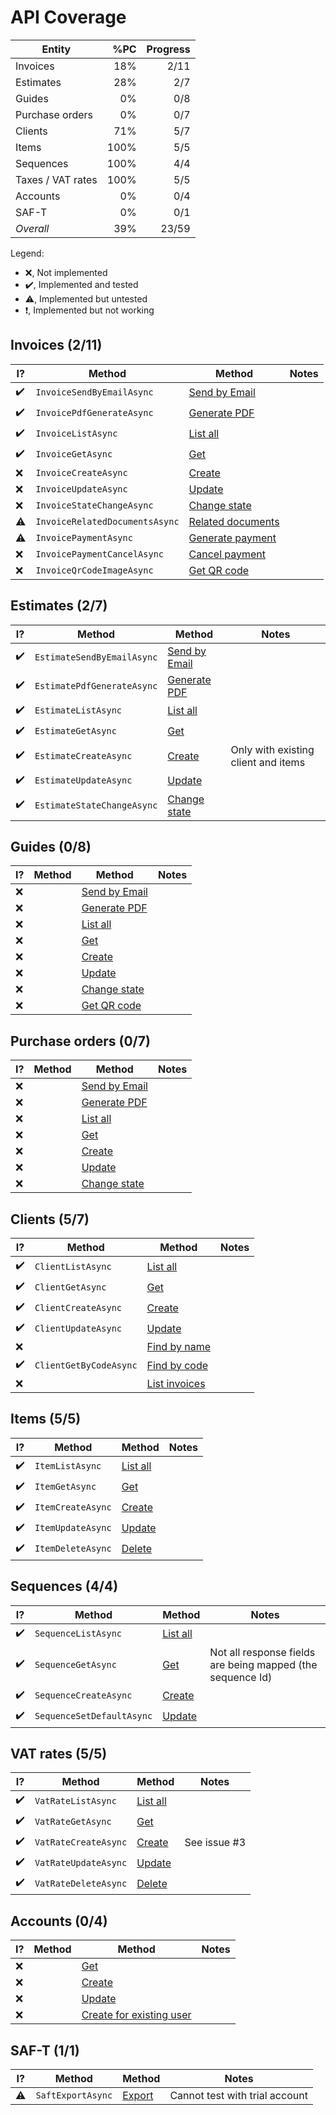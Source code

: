 ﻿API Coverage
===============================================================================

| Entity            | %PC  | Progress |
|-------------------|-----:|---------:|
| Invoices          |  18% | 2/11     |
| Estimates         |  28% | 2/7      |
| Guides            |   0% | 0/8      |
| Purchase orders   |   0% | 0/7      |
| Clients           |  71% | 5/7      |
| Items             | 100% | 5/5      |
| Sequences         | 100% | 4/4      |
| Taxes / VAT rates | 100% | 5/5      |
| Accounts          |   0% | 0/4      |
| SAF-T             |   0% | 0/1      |
| *Overall*         |  39% | 23/59    |


Legend:
* ❌, Not implemented
* ✔️, Implemented and tested
* ⚠️, Implemented but untested
* ❗, Implemented but not working


Invoices (2/11)
-------------------------------------------------------------------------------

| I? | Method            | Method                                      | Notes |
|----|-------------------|---------------------------------------------|-------|
| ✔️ | `InvoiceSendByEmailAsync`      | [Send by Email](https://www.invoicexpress.com/api-v2/invoices/send-by-email) |
| ✔️ | `InvoicePdfGenerateAsync`      | [Generate PDF](https://www.invoicexpress.com/api-v2/invoices/generate-pdf) |
| ✔️ | `InvoiceListAsync`             | [List all](https://www.invoicexpress.com/api-v2/invoices/list-all) |
| ✔️ | `InvoiceGetAsync`              | [Get](https://www.invoicexpress.com/api-v2/invoices/get) |
| ❌ | `InvoiceCreateAsync`           | [Create](https://www.invoicexpress.com/api-v2/invoices/create) |
| ❌ | `InvoiceUpdateAsync`           | [Update](https://www.invoicexpress.com/api-v2/invoices/update) |
| ❌ | `InvoiceStateChangeAsync`      | [Change state](https://www.invoicexpress.com/api-v2/invoices/change-state) |
| ⚠️ | `InvoiceRelatedDocumentsAsync` | [Related documents](https://www.invoicexpress.com/api-v2/invoices/related-documents) |
| ⚠️ | `InvoicePaymentAsync`          | [Generate payment](https://www.invoicexpress.com/api-v2/invoices/generate-payment) |
| ❌ | `InvoicePaymentCancelAsync`    | [Cancel payment](https://www.invoicexpress.com/api-v2/invoices/cancel-payment) |
| ❌ | `InvoiceQrCodeImageAsync`      | [Get QR code](https://www.invoicexpress.com/api-v2/invoices/get-qrcode) |


Estimates (2/7)
-------------------------------------------------------------------------------

| I? | Method            | Method                                      | Notes |
|----|-------------------|---------------------------------------------|-------|
| ✔️ | `EstimateSendByEmailAsync` | [Send by Email](https://www.invoicexpress.com/api-v2/estimates/send-by-email-1) |
| ✔️ | `EstimatePdfGenerateAsync` | [Generate PDF](https://www.invoicexpress.com/api-v2/estimates/generate-pdf-1) |
| ✔️ | `EstimateListAsync`        | [List all](https://www.invoicexpress.com/api-v2/estimates/list-all-1) |
| ✔️ | `EstimateGetAsync`         | [Get](https://www.invoicexpress.com/api-v2/estimates/get-1) |
| ✔️ | `EstimateCreateAsync`      | [Create](https://www.invoicexpress.com/api-v2/estimates/create-1) | Only with existing client and items
| ✔️ | `EstimateUpdateAsync`      | [Update](https://www.invoicexpress.com/api-v2/estimates/update-1) |
| ✔️ | `EstimateStateChangeAsync` | [Change state](https://www.invoicexpress.com/api-v2/estimates/change-state-1) |


Guides (0/8)
-------------------------------------------------------------------------------

| I? | Method            | Method                                      | Notes |
|----|-------------------|---------------------------------------------|-------|
| ❌ | | [Send by Email](https://www.invoicexpress.com/api-v2/guides/send-by-email-2) |
| ❌ | | [Generate PDF](https://www.invoicexpress.com/api-v2/guides/generate-pdf-2) |
| ❌ | | [List all](https://www.invoicexpress.com/api-v2/guides/list-all-2) |
| ❌ | | [Get](https://www.invoicexpress.com/api-v2/guides/get-2) |
| ❌ | | [Create](https://www.invoicexpress.com/api-v2/guides/create-2) |
| ❌ | | [Update](https://www.invoicexpress.com/api-v2/guides/update-2) |
| ❌ | | [Change state](https://www.invoicexpress.com/api-v2/guides/change-state-2) |
| ❌ | | [Get QR code](https://www.invoicexpress.com/api-v2/guides/get-qrcode-2) |


Purchase orders (0/7)
-------------------------------------------------------------------------------

| I? | Method            | Method                                      | Notes |
|----|-------------------|---------------------------------------------|-------|
| ❌ | | [Send by Email](https://www.invoicexpress.com/api-v2/purchase-orders/send-by-email-3) |
| ❌ | | [Generate PDF](https://www.invoicexpress.com/api-v2/purchase-orders/generate-pdf-3) |
| ❌ | | [List all](https://www.invoicexpress.com/api-v2/purchase-orders/list-all-3) |
| ❌ | | [Get](https://www.invoicexpress.com/api-v2/purchase-orders/get-3) |
| ❌ | | [Create](https://www.invoicexpress.com/api-v2/purchase-orders/create-3) |
| ❌ | | [Update](https://www.invoicexpress.com/api-v2/purchase-orders/update-3) |
| ❌ | | [Change state](https://www.invoicexpress.com/api-v2/purchase-orders/change-state-3) |


Clients (5/7)
-------------------------------------------------------------------------------

| I? | Method                | Method                                  | Notes |
|----|-----------------------|-----------------------------------------|-------|
| ✔️ | `ClientListAsync`      | [List all](https://www.invoicexpress.com/api-v2/clients/list-all-4) |
| ✔️ | `ClientGetAsync`       | [Get](https://www.invoicexpress.com/api-v2/clients/get-4) |
| ✔️ | `ClientCreateAsync`    | [Create](https://www.invoicexpress.com/api-v2/clients/create-4) |
| ✔️ | `ClientUpdateAsync`    | [Update](https://www.invoicexpress.com/api-v2/clients/update-4) |
| ❌ |                       | [Find by name](https://www.invoicexpress.com/api-v2/clients/find-by-name) |
| ✔️ | `ClientGetByCodeAsync` | [Find by code](https://www.invoicexpress.com/api-v2/clients/find-by-code) |
| ❌ |                       | [List invoices](https://www.invoicexpress.com/api-v2/clients/list-invoices) |


Items (5/5)
-------------------------------------------------------------------------------

| I? | Method            | Method                                      | Notes |
|----|-------------------|---------------------------------------------|-------|
| ✔️ | `ItemListAsync`   | [List all](https://www.invoicexpress.com/api-v2/items/list-all-5) |
| ✔️ | `ItemGetAsync`    | [Get](https://www.invoicexpress.com/api-v2/items/get-5) |
| ✔️ | `ItemCreateAsync` | [Create](https://www.invoicexpress.com/api-v2/items/create-5) |
| ✔️ | `ItemUpdateAsync` | [Update](https://www.invoicexpress.com/api-v2/items/update-5) |
| ✔️ | `ItemDeleteAsync` | [Delete](https://www.invoicexpress.com/api-v2/items/delete) |


Sequences (4/4)
-------------------------------------------------------------------------------

| I? | Method                    | Method                              | Notes |
|----|---------------------------|-------------------------------------|-------|
| ✔️ | `SequenceListAsync`       | [List all](https://www.invoicexpress.com/api-v2/sequences/list-all-6) |
| ✔️ | `SequenceGetAsync`        | [Get](https://www.invoicexpress.com/api-v2/sequences/get-6) | Not all response fields are being mapped (the sequence Id)
| ✔️ | `SequenceCreateAsync`     | [Create](https://www.invoicexpress.com/api-v2/sequences/create-6) |
| ✔️ | `SequenceSetDefaultAsync` | [Update](https://www.invoicexpress.com/api-v2/sequences/update-6) |


VAT rates (5/5)
-------------------------------------------------------------------------------

| I? | Method               | Method                                   | Notes |
|----|----------------------|------------------------------------------|-------|
| ✔️ | `VatRateListAsync`   | [List all](https://www.invoicexpress.com/api-v2/taxes/list-all-7) |
| ✔️ | `VatRateGetAsync`    | [Get](https://www.invoicexpress.com/api-v2/taxes/get-7) |
| ✔️ | `VatRateCreateAsync` | [Create](https://www.invoicexpress.com/api-v2/taxes/create-7) | See issue #3
| ✔️ | `VatRateUpdateAsync` | [Update](https://www.invoicexpress.com/api-v2/taxes/update-7) |
| ✔️ | `VatRateDeleteAsync` | [Delete](https://www.invoicexpress.com/api-v2/taxes/delete-7) |


Accounts (0/4)
-------------------------------------------------------------------------------

| I? | Method            | Method                                      | Notes |
|----|-------------------|---------------------------------------------|-------|
| ❌ | | [Get](https://www.invoicexpress.com/api-v2/accounts/get-8) |
| ❌ | | [Create](https://www.invoicexpress.com/api-v2/accounts/create-8) |
| ❌ | | [Update](https://www.invoicexpress.com/api-v2/accounts/update-8) |
| ❌ | | [Create for existing user](https://www.invoicexpress.com/api-v2/accounts/create-for-existing-user) |


SAF-T (1/1)
-------------------------------------------------------------------------------

| I? | Method            | Method                                      | Notes |
|----|-------------------|---------------------------------------------|-------|
| ⚠️ | `SaftExportAsync` | [Export](https://www.invoicexpress.com/api-v2/saf-t/export-saft) | Cannot test with trial account |

